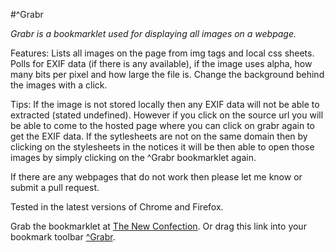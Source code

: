 #^Grabr

*Grabr is a bookmarklet used for displaying all images on a webpage.*

Features:
	Lists all images on the page from img tags and local css sheets.
	Polls for EXIF data (if there is any available), if the image uses alpha, how many bits per pixel and how large the file is.
	Change the background behind the images with a click.

Tips:
	If the image is not stored locally then any EXIF data will not be able to extracted (stated undefined). However if you click on the source url you will be able to come to the hosted page where you can click on grabr again to get the EXIF data.
	If the sytlesheets are not on the same domain then by clicking on the stylesheets in the notices it will be then able to open those images by simply clicking on the ^Grabr bookmarklet again.

If there are any webpages that do not work then please let me know or submit a pull request.

Tested in the latest versions of Chrome and Firefox.

Grab the bookmarklet at [The New Confection](http://thenewconfection.se/).
Or drag this link into your bookmark toolbar [^Grabr]((function(){document.body.appendChild(document.createElement('script')).src='http://thenewconfection.se/projects/grabr/main.js';})();).
